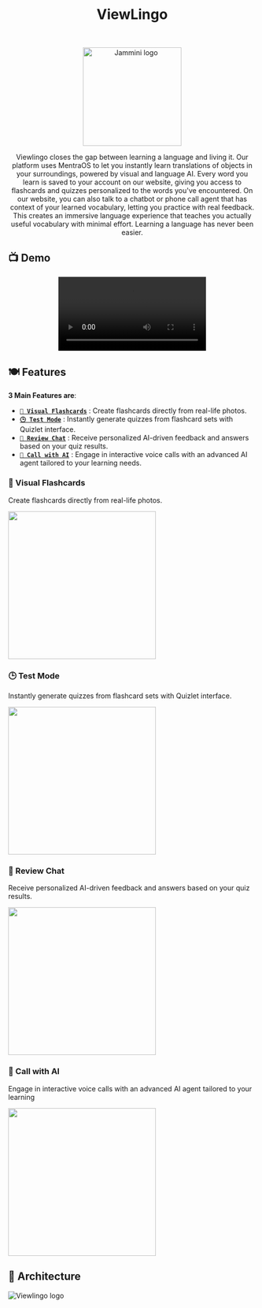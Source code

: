 <h1 align="center"> ViewLingo </h1><br>
<p align="center">
    <img width="200" alt="Jammini logo" src="https://github.com/user-attachments/assets/d0641043-601b-41e0-bd71-441729278e2e">
</p>

<p align="center"> 
Viewlingo closes the gap between learning a language and living it. Our platform uses MentraOS to let you instantly learn translations of objects in your surroundings, powered by visual and language AI. Every word you learn is saved to your account on our website, giving you access to flashcards and quizzes personalized to the words you've encountered. On our website, you can also talk to a chatbot or phone call agent that has context of your learned vocabulary, letting you practice with real feedback. This creates an immersive language experience that teaches you actually useful vocabulary with minimal effort. Learning a language has never been easier.
</p>

## 📺 Demo

<div align="center">
  <video src="https://github.com/user-attachments/assets/d73c9849-d856-41dc-9184-1de5f555b65a" />
</div>

## 🍽️ Features

**3 Main Features are**:

- [**`️👀 Visual Flashcards`**](#feature1) : Create flashcards directly from real-life photos.
- [**`🕒 Test Mode`**](#feature2) : Instantly generate quizzes from flashcard sets with Quizlet interface.
- [**`📝 Review Chat`**](#feature3) : Receive personalized AI-driven feedback and answers based on your quiz results.
- [**`📲 Call with AI`**](#feature4) : Engage in interactive voice calls with an advanced AI agent tailored to your learning needs.

<h3 id="feature1">👀 Visual Flashcards</h3>
Create flashcards directly from real-life photos.
<br />
<p>
  <img width="300" src="https://github.com/user-attachments/assets/80e32ac9-4dff-42c4-83b7-b1c6c0996f4e" />
</p>

<h3 id="feature2">🕒 Test Mode</h3>
Instantly generate quizzes from flashcard sets with Quizlet interface.
<br />
<p>
  <img width="300" src="https://github.com/user-attachments/assets/4d776b7f-1a82-4312-89f6-fb27c157eec2" />
</p>

<h3 id="feature3">📝 Review Chat</h3>
Receive personalized AI-driven feedback and answers based on your quiz results.
<br />
<p>
  <img width="300" src="https://github.com/user-attachments/assets/bd541786-f59b-45e0-87ee-814a519dc8d3" />
</p>

<h3 id="feature4">📲 Call with AI</h3>
Engage in interactive voice calls with an advanced AI agent tailored to your learning 
<br />
<p>
  <img width="300" src="https://github.com/user-attachments/assets/a79fe7cf-ac6c-46a9-82ab-d8573c0f15af" />
</p>


## 🧱 Architecture

<img alt="Viewlingo logo" src="https://github.com/user-attachments/assets/cdc7cfc9-418f-4bc6-a927-914ce51b4a03">

<br />
<br />